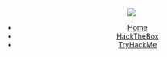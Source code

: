 <link rel="stylesheet" type="text/css" media="all" href="/assets/css/style.css" />
<link rel="shortcut icon" type="image/png" href="/img/favicon.ico"/>
<div align="center">
<img src="https://user-images.githubusercontent.com/98056797/152557406-f9501b1a-0213-4546-ae82-c55c299d3142.png">
<ul>
  <li><a href="/">Home</a></li>
  <li><a href="/htb/">HackTheBox</a></li>
  <li><a href="/thm/">TryHackMe</a></li>
</ul> 
</div>
